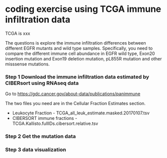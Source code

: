 # coding exercise using TCGA immune infiltration data

TCGA is xxx

The questions is explore the immune infiltration differences between different EGFR mutants and wild type samples.
Specifically, you need to compare the different immune cell abundance in EGFR wild type, Exon20 insertion mutation
and Exon19 deletion mutation, pL855R mutation and other misssense mutations.

### Step 1 Download the immune infiltration data estimated by CIBERsort using RNAseq data

Go to https://gdc.cancer.gov/about-data/publications/panimmune

The two files you need are in the Cellular Fraction Estimates section.

* Leukocyte Fraction - TCGA_all_leuk_estimate.masked.20170107.tsv
* CIBERSORT immune fractions - TCGA.Kallisto.fullIDs.cibersort.relative.tsv


### Step 2 Get the mutation data 


### Step 3 data visualization



